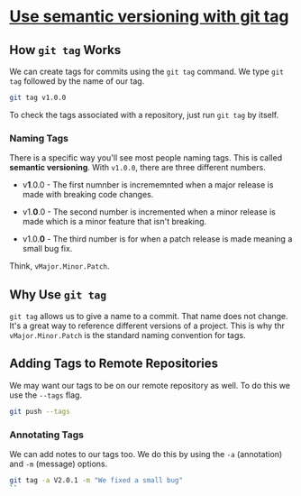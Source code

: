 # [Use semantic versioning with git tag](https://egghead.io/lessons/tools-practical-git-use-semantic-versioning-with-git-tag)

## How `git tag` Works

We can create tags for commits using the `git tag` command. We type `git tag` followed by the name of our tag.

```bash
git tag v1.0.0
```

To check the tags associated with a repository, just run `git tag` by itself.

### Naming Tags

There is a specific way you'll see most people naming tags. This is called **semantic versioning**. With `v1.0.0`, there are three different numbers.

- v**1**.0.0 - The first numnber is incrememnted when a major release is made with breaking code changes.

- v1.**0**.0 - The second number is incremented when a minor release is made which is a minor feature that isn't breaking.

- v1.0.**0** - The third number is for when a patch release is made meaning a small bug fix.

Think, `vMajor.Minor.Patch`.

## Why Use `git tag`

`git tag` allows us to give a name to a commit. That name does not change. It's a great way to reference different versions of a project. This is why thr `vMajor.Minor.Patch` is the standard naming convention for tags.

## Adding Tags to Remote Repositories

We may want our tags to be on our remote repository as well. To do this we use the `--tags` flag.

```bash
git push --tags
```

### Annotating Tags

We can add notes to our tags too. We do this by using the `-a` (annotation) and `-m` (message) options.

```bash
git tag -a V2.0.1 -m "We fixed a small bug"
``
